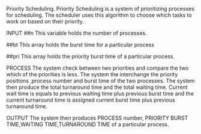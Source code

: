 Priority Scheduling.
Priority Scheduling is a system of prioritizing processes for scheduling. The scheduler uses this algorithm to choose which tasks to work on based on their priority.

INPUT 
##n
This variable holds the number of processes.

##bt
This array holds the burst time for a particular process

##pri
This array holds the priority burst time of a particular process.


PROCESS 
The system check between two priorities and compare the two which of the priorities is less. The system the interchange the priority positions ,process number  and burst time of the two processes. The system then produce the total turnaround time and the total waiting time. Current wait time is equals to  previous waiting time plus previous burst time and the current turnaround time  is assigned current burst time plus previous turnaround time.

OUTPUT
The system then produces PROCESS number, PRIORITY	BURST TIME,WAITING TIME,TURNAROUND TIME of a particular process.

